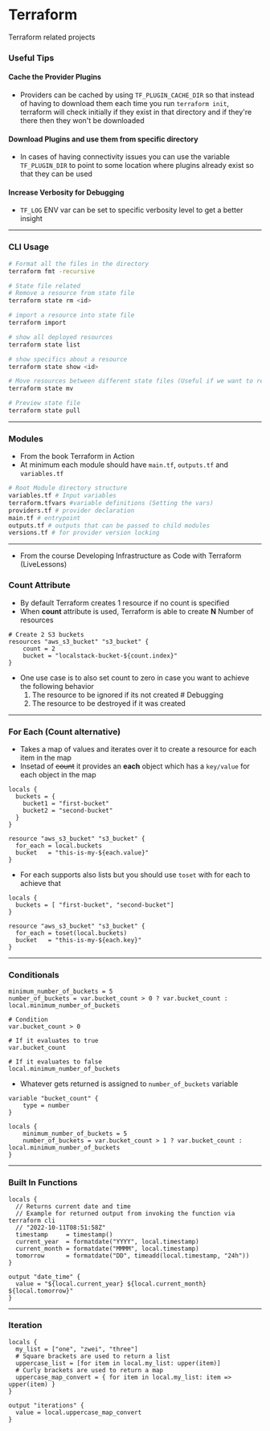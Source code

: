 # Terraform
Terraform related projects

### Useful Tips
#### Cache the Provider Plugins
- Providers can be cached by using `TF_PLUGIN_CACHE_DIR` so that instead of having to download them each time you run `terraform init`, terraform will check initially if they exist in that directory and if they're there then they won't be downloaded

#### Download Plugins and use them from specific directory
- In cases of having connectivity issues you can use the variable `TF_PLUGIN_DIR` to point to some location where plugins already exist so that they can be used

#### Increase Verbosity for Debugging 
- `TF_LOG` ENV var can be set to specific verbosity level to get a better insight

---

### CLI Usage 
```bash
# Format all the files in the directory
terraform fmt -recursive

# State file related
# Remove a resource from state file
terraform state rm <id>

# import a resource into state file
terraform import

# show all deployed resources 
terraform state list 

# show specifics about a resource 
terraform state show <id>

# Move resources between different state files (Useful if we want to rename resources but don't want to destroy and re-create them)
terraform state mv

# Preview state file 
terraform state pull
```

---

### Modules
- From the book Terraform in Action
- At minimum each module should have `main.tf`, `outputs.tf` and `variables.tf`

```bash
# Root Module directory structure
variables.tf # Input variables
terraform.tfvars #variable definitions (Setting the vars)
providers.tf # provider declaration
main.tf # entrypoint
outputs.tf # outputs that can be passed to child modules 
versions.tf # for provider version locking
```

---

- From the course Developing Infrastructure as Code with Terraform (LiveLessons)

### Count Attribute
- By default Terraform creates 1 resource if no count is specified
- When **count** attribute is used, Terraform is able to create **N** Number of resources

```hcl
# Create 2 S3 buckets
resources "aws_s3_bucket" "s3_bucket" {
    count = 2
    bucket = "localstack-bucket-${count.index}"
}
```
- One use case is to also set count to zero in case you want to achieve the following behavior
  1. The resource to be ignored if its not created # Debugging
  2. The resource to be destroyed if it was created

---

### For Each (Count alternative)
- Takes a map of values and iterates over it to create a resource for each item in the map
- Insetad of ~~count~~ it provides an **each** object which has a `key/value` for each object in the map

```hcl
locals {
  buckets = {
    bucket1 = "first-bucket"
    bucket2 = "second-bucket"
  }
}

resource "aws_s3_bucket" "s3_bucket" {
  for_each = local.buckets
  bucket   = "this-is-my-${each.value}"
}
```

- For each supports also lists but you should use `toset` with for each to achieve that

```hcl
locals {
  buckets = [ "first-bucket", "second-bucket"]
}

resource "aws_s3_bucket" "s3_bucket" {
  for_each = toset(local.buckets)
  bucket   = "this-is-my-${each.key}"
}
```

---

### Conditionals
```hcl
minimum_number_of_buckets = 5
number_of_buckets = var.bucket_count > 0 ? var.bucket_count : local.minimum_number_of_buckets

# Condition
var.bucket_count > 0

# If it evaluates to true
var.bucket_count

# If it evaluates to false
local.minimum_number_of_buckets
```
- Whatever gets returned is assigned to `number_of_buckets` variable

```hcl
variable "bucket_count" {
    type = number
}

locals {
    minimum_number_of_buckets = 5
    number_of_buckets = var.bucket_count > 1 ? var.bucket_count : local.minimum_number_of_buckets 
}
```

---

### Built In Functions
```hcl
locals {
  // Returns current date and time
  // Example for returned output from invoking the function via terraform cli
  // "2022-10-11T08:51:58Z"
  timestamp     = timestamp()
  current_year  = formatdate("YYYY", local.timestamp)
  current_month = formatdate("MMMM", local.timestamp)
  tomorrow      = formatdate("DD", timeadd(local.timestamp, "24h"))
}

output "date_time" {
  value = "${local.current_year} ${local.current_month} ${local.tomorrow}"
}

```

---

### Iteration
```hcl
locals {
  my_list = ["one", "zwei", "three"]
  # Square brackets are used to return a list
  uppercase_list = [for item in local.my_list: upper(item)]
  # Curly brackets are used to return a map
  uppercase_map_convert = { for item in local.my_list: item => upper(item) } 
}

output "iterations" {
  value = local.uppercase_map_convert
}
```